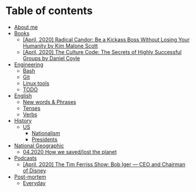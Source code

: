 # Table of contents

* [About me](README.md)
* [Books](books/README.md)
  * [\[April, 2020\] Radical Candor: Be a Kickass Boss Without Losing Your Humanity by Kim Malone Scott](books/april-2020-radical-candor-be-a-kickass-boss-without-losing-your-humanity-by-kim-malone-scott.md)
  * [\[April, 2020\] The Culture Code: The Secrets of Highly Successful Groups by Daniel Coyle](books/2017-the-culture-code-the-secrets-of-highly-successful-groups-by-daniel-coyle.md)
* [Engineering](engineering/README.md)
  * [Bash](engineering/bash.md)
  * [Git](engineering/git.md)
  * [Linux tools](engineering/linux-tools.md)
  * [TODO](engineering/todo.md)
* [English](english/README.md)
  * [New words & Phrases](english/new-words-and-phrases.md)
  * [Tenses](english/tenses.md)
  * [Verbs](english/verbs.md)
* [History](history/README.md)
  * [US](history/us/README.md)
    * [Nationalism](history/us/nationalism.md)
    * [Presidents](history/us/presidents.md)
* [National Geographic](national-geographic/README.md)
  * [04.2020 How we saved/lost the planet](national-geographic/04.2020-how-we-saved-lost-the-planet.md)
* [Podcasts](podcasts/README.md)
  * [\[April, 2020\] The Tim Ferriss Show: Bob Iger — CEO and Chairman of Disney](podcasts/2020-the-tim-ferriss-show-bob-iger-ceo-and-chairman-of-disney.md)
* [Post-mortem](post-mortem/README.md)
  * [Everyday](post-mortem/everyday.md)


